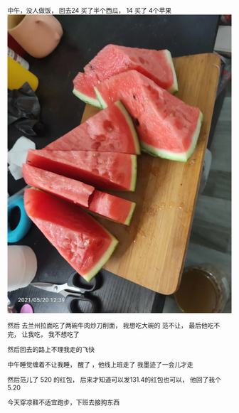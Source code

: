 中午，没人做饭， 回去24 买了半个西瓜， 14 买了 4个苹果
![](../../img/6904315-147b4fa3858edb83.jpg)



然后 去兰州拉面吃了两碗牛肉炒刀削面， 我想吃大碗的 范不让， 最后他吃不完， 让我吃， 我不想吃了

然后回去的路上不理我走的飞快

中午睡觉缠着不让我睡， 醒了 ，他线上班走了
我墨迹了一会儿才走

然后范儿了 520 的红包， 后来才知道可以发131.4的红包也可以， 他回了我个5.20

今天穿凉鞋不适宜跑步，下班去接狗东西
